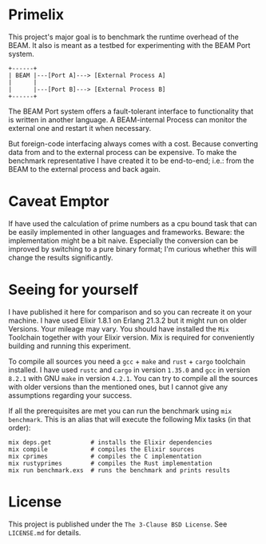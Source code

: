 # Primelix

This project's major goal is to benchmark the runtime overhead of the BEAM.
It also is meant as a testbed for experimenting with the BEAM Port system.

```
+------+
| BEAM |---[Port A]---> [External Process A]
|      |
|      |---[Port B]---> [External Process B]
+------+
```

The BEAM Port system offers a fault-tolerant interface to functionality that
is written in another language. A BEAM-internal Process can monitor the external 
one and restart it when necessary.

But foreign-code interfacing always comes with a cost. Because converting data
from and to the external process can be expensive. To make the benchmark representative
I have created it to be end-to-end; i.e.: from the BEAM to the external process 
and back again.


# Caveat Emptor

If have used the calculation of prime numbers as a cpu bound task that can be easily
implemented in other languages and frameworks. Beware: the implementation might
be a bit naive. Especially the conversion can be improved by switching to a 
pure binary format; I'm curious whether this will change the results significantly.


# Seeing for yourself

I have published it here for comparison and so you can recreate it on your
machine. I have used Elixir 1.8.1 on Erlang 21.3.2 but it might run on older
Versions. Your mileage may vary. You should have installed the `Mix` Toolchain
together with your Elixir version. Mix is required for conveniently building and
running this experiment.

To compile all sources you need a `gcc` + `make` and `rust` + `cargo` toolchain
installed. I have used `rustc` and `cargo` in version `1.35.0` and `gcc` in
version `8.2.1` with GNU `make` in version `4.2.1`. You can try to compile all
the sources with older versions than the mentioned ones, but I cannot give any
assumptions regarding your success.

If all the prerequisites are met you can run the benchmark using `mix benchmark`.
This is an alias that will execute the following Mix tasks (in that order):
```
mix deps.get           # installs the Elixir dependencies
mix compile            # compiles the Elixir sources
mix cprimes            # compiles the C implementation
mix rustyprimes        # compiles the Rust implementation 
mix run benchmark.exs  # runs the benchmark and prints results
```

# License 

This project is published under the `The 3-Clause BSD License`. See `LICENSE.md`
for details.
